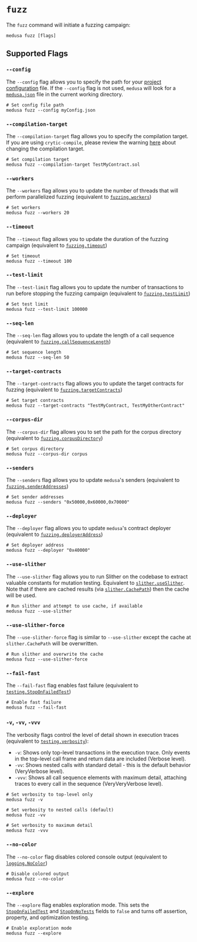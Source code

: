 # `fuzz`

The `fuzz` command will initiate a fuzzing campaign:

```shell
medusa fuzz [flags]
```

## Supported Flags

### `--config`

The `--config` flag allows you to specify the path for your [project configuration](../project_configuration/overview.md)
file. If the `--config` flag is not used, `medusa` will look for a [`medusa.json`](../static/medusa.json) file in the
current working directory.

```shell
# Set config file path
medusa fuzz --config myConfig.json
```

### `--compilation-target`

The `--compilation-target` flag allows you to specify the compilation target. If you are using `crytic-compile`, please review the
warning [here](../project_configuration/compilation_config.md#target) about changing the compilation target.

```shell
# Set compilation target
medusa fuzz --compilation-target TestMyContract.sol
```

### `--workers`

The `--workers` flag allows you to update the number of threads that will perform parallelized fuzzing (equivalent to
[`fuzzing.workers`](../project_configuration/fuzzing_config.md#workers))

```shell
# Set workers
medusa fuzz --workers 20
```

### `--timeout`

The `--timeout` flag allows you to update the duration of the fuzzing campaign (equivalent to
[`fuzzing.timeout`](../project_configuration/fuzzing_config.md#timeout))

```shell
# Set timeout
medusa fuzz --timeout 100
```

### `--test-limit`

The `--test-limit` flag allows you to update the number of transactions to run before stopping the fuzzing campaign
(equivalent to [`fuzzing.testLimit`](../project_configuration/fuzzing_config.md#testlimit))

```shell
# Set test limit
medusa fuzz --test-limit 100000
```

### `--seq-len`

The `--seq-len` flag allows you to update the length of a call sequence (equivalent to
[`fuzzing.callSequenceLength`](../project_configuration/fuzzing_config.md#callsequencelength))

```shell
# Set sequence length
medusa fuzz --seq-len 50
```

### `--target-contracts`

The `--target-contracts` flag allows you to update the target contracts for fuzzing (equivalent to
[`fuzzing.targetContracts`](../project_configuration/fuzzing_config.md#targetcontracts))

```shell
# Set target contracts
medusa fuzz --target-contracts "TestMyContract, TestMyOtherContract"
```

### `--corpus-dir`

The `--corpus-dir` flag allows you to set the path for the corpus directory (equivalent to
[`fuzzing.corpusDirectory`](../project_configuration/fuzzing_config.md#corpusdirectory))

```shell
# Set corpus directory
medusa fuzz --corpus-dir corpus
```

### `--senders`

The `--senders` flag allows you to update `medusa`'s senders (equivalent to
[`fuzzing.senderAddresses`](../project_configuration/fuzzing_config.md#senderaddresses))

```shell
# Set sender addresses
medusa fuzz --senders "0x50000,0x60000,0x70000"
```

### `--deployer`

The `--deployer` flag allows you to update `medusa`'s contract deployer (equivalent to
[`fuzzing.deployerAddress`](../project_configuration/fuzzing_config.md#deployeraddress))

```shell
# Set deployer address
medusa fuzz --deployer "0x40000"
```

### `--use-slither`

The `--use-slither` flag allows you to run Slither on the codebase to extract valuable constants for mutation testing.
Equivalent to [`slither.useSlither`](../project_configuration/slither_config.md#useslither). Note
that if there are cached results (via [`slither.CachePath`](../project_configuration/slither_config.md#cachepath)) then
the cache will be used.

```shell
# Run slither and attempt to use cache, if available
medusa fuzz --use-slither
```

### `--use-slither-force`

The `--use-slither-force` flag is similar to `--use-slither` except the cache at `slither.CachePath` will be
overwritten.

```shell
# Run slither and overwrite the cache
medusa fuzz --use-slither-force
```

### `--fail-fast`

The `--fail-fast` flag enables fast failure (equivalent to
[`testing.StopOnFailedTest`](../project_configuration/testing_config.md#stoponfailedtest))

```shell
# Enable fast failure
medusa fuzz --fail-fast
```

### `-v`, `-vv`, `-vvv`

The verbosity flags control the level of detail shown in execution traces (equivalent to [`testing.verbosity`](../project_configuration/testing_config.md#verbosity)):

- `-v`: Shows only top-level transactions in the execution trace. Only events in the top-level call frame and return data are included (Verbose level).
- `-vv`: Shows nested calls with standard detail - this is the default behavior (VeryVerbose level).
- `-vvv`: Shows all call sequence elements with maximum detail, attaching traces to every call in the sequence (VeryVeryVerbose level).

```shell
# Set verbosity to top-level only
medusa fuzz -v

# Set verbosity to nested calls (default)
medusa fuzz -vv

# Set verbosity to maximum detail
medusa fuzz -vvv
```

### `--no-color`

The `--no-color` flag disables colored console output (equivalent to
[`logging.NoColor`](../project_configuration/logging_config.md#nocolor))

```shell
# Disable colored output
medusa fuzz --no-color
```

### `--explore`

The `--explore` flag enables exploration mode. This sets the [`StopOnFailedTest`](../project_configuration/testing_config.md#stoponfailedtest) and [`StopOnNoTests`](../project_configuration/testing_config.md#stoponnotests)
fields to `false` and turns off assertion, property, and optimization testing.

```shell
# Enable exploration mode
medusa fuzz --explore
```
